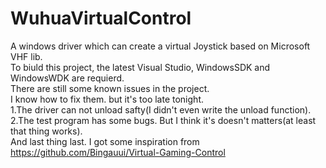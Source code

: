 # WuhuaVirtualControl  
A windows driver which can create a virtual Joystick based on Microsoft VHF lib.  
To biuld this project, the latest Visual Studio, WindowsSDK and WindowsWDK are requierd.  
There are still some known issues in the project.  
I know how to fix them. but it's too late tonight.  
  1.The driver can not unload safty(I didn't even write the unload function).  
  2.The test program has some bugs. But I think it's doesn't matters(at least that thing works).   
And last thing last. I got some inspiration from https://github.com/Bingauui/Virtual-Gaming-Control
